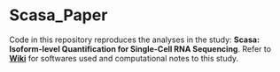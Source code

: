 # Scasa_Paper

Code in this repository reproduces the analyses in the study: __Scasa: Isoform-level Quantification for Single-Cell RNA Sequencing__.
Refer to [__Wiki__](https://github.com/eudoraleer/Scasa_Paper/wiki) for softwares used and computational notes to this study.
